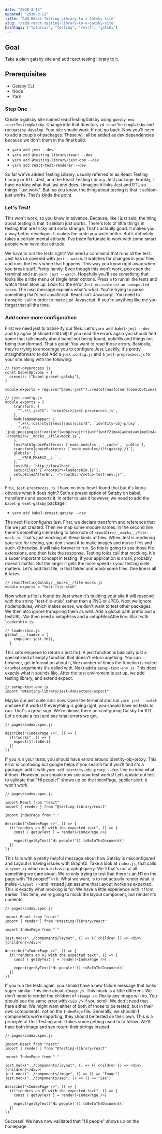 ```yaml
---
date: "2020-3-12"
updated: "2020-3-12"
title: "Add React Testing Library to a Gatsby site"
slug: "/add-react-testing-library-to-a-gatsby-site"
hashtags: ["tutorial", "testing", "react", "gatsby"]
---
```


## Goal

Take a plain gatsby site and add react testing library to it.

## Prerequisites

- Gatsby CLI
- Node
- Yarn

### Step One

Create a gatsby site named reactTestingGatsby using `gatsby new reactTestingGatsby`. Change into that directory `cd reactTestingGatsby` and run `gatsby develop`. Your site should work. If not, go back. Now you'll need to add a couple of packages. These will all be added as dev dependencies because we don't them in the final build.

 - `yarn add jest --dev`
 - `yarn add @testing-library/react --dev`
 - `yarn add @testing-library/jest-dom --dev`
 - `yarn add react-test-renderer --dev`

So far we've added Testing Library, usually referred to as React Testing Library or RTL. Jest, and the React Testing Library Jest package. Frankly, I have no idea what that last one does. I imagine it links Jest and RTL so things "just work". But, so you know, the thing about testing is that it seldom just works. That's kinda the point.

### Let's Test!

This won't work, so you know in advance. Because, like I just said, the thing about testing is that it seldom just works. There's lots of little things in testing that are tricky and sorta strange. That's actaully good. It makes you a way better developer. It makes the code you write better. But it definitely takes a certain mental attitude. I've been fortunate to work with some smart people who have that attitude.

We have to run the tests right? We need a command that runs all the test. Jest has us covered with `jest --watch`. It watches for changes in your files and runs the tests when that happens. This way you know right away when you break stuff. Pretty handy. Even though this won't work, pop open the terminal and run `yarn jest --watch`. Hopefully you'll see something that looks like a little menu of single letter options. Press `a` to run all the tests and watch them blow up. Look for the error `Jest encountered an unexpected token`. The next message explains what's what. You're trying to parse something that's not JavaScript. React isn't Javascript. You need to transpile it all in order to make just Javascript. If you're anything like me you forget that all the time. 

### Add some more configuration

First we need jest to babel-ify our files. Let's `yarn add babel-jest --dev` and try again (it should still fail)! If you read the errors again you should find some that talk mostly about babel not being found, polyfills and things not being transformed. That's great! You want to read those errors. Basically, they're trying to encourage you to configure Jest. Luckily, it's pretty straightforward to do! Add a `jest.config.js` and a `jest-preprocess.js` to your site along with the following:
```
// jest-preprocess.js
const babelOptions = {
  presets: ["babel-preset-gatsby"],
}

module.exports = require("babel-jest").createTransformer(babelOptions)
```

```
// jest.config.js
module.exports = {
    transform: {
      "^.+\\.jsx?$": `<rootDir>/jest-preprocess.js`,
    },
    moduleNameMapper: {
      ".+\\.(css|styl|less|sass|scss)$": `identity-obj-proxy`,
      ".+\\.(jpg|jpeg|png|gif|eot|otf|webp|svg|ttf|woff|woff2|mp4|webm|wav|mp3|m4a|aac|oga)$": `<rootDir>/__mocks__/file-mock.js`,
    },
    testPathIgnorePatterns: [`node_modules`, `.cache`, `public`],
    transformIgnorePatterns: [`node_modules/(?!(gatsby)/)`],
    globals: {
      __PATH_PREFIX__: ``,
    },
    testURL: `http://localhost`,
    setupFiles: [`<rootDir>/loadershim.js`],
    setupFilesAfterEnv: ["<rootDir>/setup-test-env.js"],
  }
```

First, `jest-preprocess.js`. I have no idea how I found that but it's kinda obvious what it does right? Set's a preset option of Gatsby on babel, transforms and exports it. In order to use it however, we need to add the `babel-preset-gatsby` package.

- `yarn add babel-preset-gatsby --dev`

The next file configures jest. First, we declare transform and reference that file we just created. Then we map some module names. In the second line there's something interesting to take note of `<rootDir>/__mocks__/file-mock.js`. That's just mocking all these kinds of files. When Jest is rendering your site for testing, you don't want it to make images and music files and such. Otherwise, it will take forever to run. So this is going to see those file extensions, and then fake the response. Testing folks call that mocking. It's a super important concept in testing. If your application is small, probably doesn't matter. But the larger it gets the more speed in your testing suite matters. Let's add that file, in that folder and mock some files. One line is all it takes.

```
// reactTestingGatsby/__mocks__/file-mocks.js
module.exports = "test-file-stub"
```

Now when a file is found by Jest when it's building your site it will respond with the string "test-file-stub" rather than a PNG or JPEG. Next we ignore nodemodules, which makes sense, we don't want to test other packages. We then also ignore transpiling them as well. Add a global path prefix and a testURL. We then need a setupFiles and a setupFilesAfterEnv. Start with `loadershim.js`.

```
// loadershim.js
global.___loader = {
    enqueue: jest.fn(),
  }
```

This sets enqueue to return a jest.fn(). A jest function is basically just a special kind of empty function that doesn't return anything. You can however, get information about it, like number of times the function is called or what arguments it's called with. Next add a `setup-test-env.js`. This does exactly what it sounds like. After the test enviroment is set up, we add testing library, and extend expect.

```
// setup-test-env.js
import "@testing-library/jest-dom/extend-expect"
```

Maybe our jest suite runs now. Open the terminal and run `yarn jest --watch` and see if it works! If everything is going right, you should have no tests to run. That's a great sign. We're almost there on configuring Gatsby for RTL. Let's create a test and see what errors we get.

```
// pages/index.spec.js

describe("<IndexPage />", () => {
  it("works", () => {
    expect(1).toBe(1)
  })
})

```

If you run your tests, you should have errors around identity-obj-proxy. This error is confusing but google helps if you search for it you'll find it's a package. add it with `yarn add identity-obj-proxy --dev`. I've no idea what it does. However, you should now see your test works! Lets update out test to validate that "Hi people!" shows up on the IndexPage, spoiler alert, it won't work.

```
// pages/index.spec.js

import React from "react"
import { render } from "@testing-library/react"

import IndexPage from "."

describe("<IndexPage />", () => {
  it("renders an H1 with the expected text", () => {
    const { getByText } = render(<IndexPage />)
    
    expect(getByText('Hi people!')).toBeInTheDocument()
  })
})
```

This fails with a pretty helpful message about how Gatsby is misconfigured and Layout is having issues with GraphQl. Take a look at `index.js`, that calls `<Layout />` which in turn has a graphql query. We'll that's not at all something we care about. We're only trying to test that there is an H1 on the page with "Hi people!" in it. What we want, is to not actually render what is inside `<Layout />` and instead just assume that Layout works as expected. This is exactly what mocking is for. We have a little experience with it from earlier. This time, we're going to mock the layout component, but render it's contents.

```
// pages/index.spec.js

import React from "react"
import { render } from "@testing-library/react"

import IndexPage from "."

jest.mock("../components/layout", () => ({ children }) => <div>{children}</div>)

describe("<IndexPage />", () => {
  it("renders an H1 with the expected text", () => {
    const { getByText } = render(<IndexPage />)
    
    expect(getByText('Hi people!')).toBeInTheDocument()
  })
})
```

If you run the tests again, you should have a new failure message that looks super similar. This time about `<Image />`. This mock is a little different. We don't need to render the children of `<Image />`. Really any image will do. You should see the same error with `<SEO />` if you scroll. We don't need that here either. We might want either of both of those to be tested, but in their own components, not on the `IndexPage` file. Generally, we shouldn't components we're importing, they should be tested on their own. This is a principle of Unit Testing and it takes some getting used to to follow. We'll have both image and seo return their strings instead.

```
// pages/index.spec.js

import React from "react"
import { render } from "@testing-library/react"

import IndexPage from "."

jest.mock("../components/layout", () => ({ children }) => <div>{children}</div>)
jest.mock("../components/image", () => () => 'Image')
jest.mock("../components/seo", () => () => 'Seo')

describe("<IndexPage />", () => {
  it("renders an H1 with the expected text", () => {
    const { getByText } = render(<IndexPage />)
    
    expect(getByText('Hi people!')).toBeInTheDocument()
  })
})
```

Success!! We have now validated that "Hi people" shows up on the homepage.